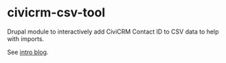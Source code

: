 # civicrm-csv-tool
Drupal module to interactively add CiviCRM Contact ID to CSV data to help with imports.

See [intro blog](http://artfulrobot.com/blog/tool-help-import-payments-and-memberships-without-emails-civicrm).


